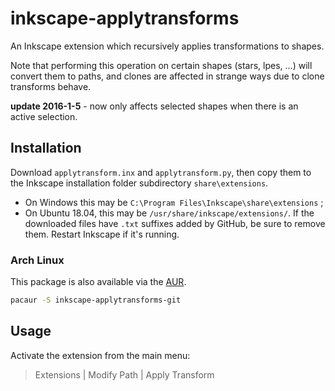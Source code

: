 # inkscape-applytransforms
An Inkscape extension which recursively applies transformations to shapes.

Note that performing this operation on certain shapes (stars, lpes, ...) will convert them to paths,
and clones are affected in strange ways due to clone transforms behave.

**update 2016-1-5** - now only affects selected shapes when there is an active selection.

## Installation

Download `applytransform.inx` and `applytransform.py`, then copy them to the Inkscape installation folder subdirectory `share\extensions`. 
 * On Windows this may be `C:\Program Files\Inkscape\share\extensions` ;
 * On Ubuntu 18.04, this may be `/usr/share/inkscape/extensions/`.
 If the downloaded files have `.txt` suffixes added by GitHub, be sure to remove them. Restart Inkscape if it's running.

### Arch Linux
This package is also available via the [AUR](https://aur.archlinux.org/packages/inkscape-applytransforms-git/).
```bash
pacaur -S inkscape-applytransforms-git
```

## Usage

Activate the extension from the main menu:

> Extensions | Modify Path | Apply Transform

